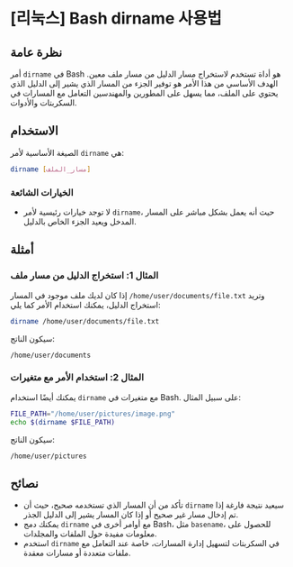 # [리눅스] Bash dirname 사용법

## نظرة عامة
أمر `dirname` في Bash هو أداة تستخدم لاستخراج مسار الدليل من مسار ملف معين. الهدف الأساسي من هذا الأمر هو توفير الجزء من المسار الذي يشير إلى الدليل الذي يحتوي على الملف، مما يسهل على المطورين والمهندسين التعامل مع المسارات في السكربتات والأدوات.

## الاستخدام
الصيغة الأساسية لأمر `dirname` هي:

```bash
dirname [مسار_الملف]
```

### الخيارات الشائعة
- لا توجد خيارات رئيسية لأمر `dirname`، حيث أنه يعمل بشكل مباشر على المسار المدخل ويعيد الجزء الخاص بالدليل. 

## أمثلة
### المثال 1: استخراج الدليل من مسار ملف
إذا كان لديك ملف موجود في المسار `/home/user/documents/file.txt` وتريد استخراج الدليل، يمكنك استخدام الأمر كما يلي:

```bash
dirname /home/user/documents/file.txt
```

سيكون الناتج:

```
/home/user/documents
```

### المثال 2: استخدام الأمر مع متغيرات
يمكنك أيضًا استخدام `dirname` مع متغيرات في Bash. على سبيل المثال:

```bash
FILE_PATH="/home/user/pictures/image.png"
echo $(dirname $FILE_PATH)
```

سيكون الناتج:

```
/home/user/pictures
```

## نصائح
- تأكد من أن المسار الذي تستخدمه صحيح، حيث أن `dirname` سيعيد نتيجة فارغة إذا تم إدخال مسار غير صحيح أو إذا كان المسار يشير إلى الدليل الجذر.
- يمكنك دمج `dirname` مع أوامر أخرى في Bash، مثل `basename`، للحصول على معلومات مفيدة حول الملفات والمجلدات.
- استخدم `dirname` في السكربتات لتسهيل إدارة المسارات، خاصة عند التعامل مع ملفات متعددة أو مسارات معقدة.